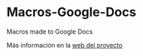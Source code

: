 # Macros-Google-Docs

Macros made to Google Docs 

Más información en la [web del proyecto](https://juanluiscarrillo.github.io/Macros-Google-Docs/)
